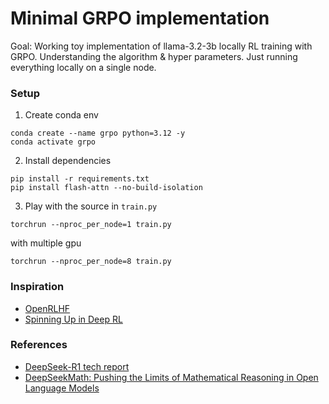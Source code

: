 # Minimal GRPO implementation

Goal: Working toy implementation of llama-3.2-3b locally RL training with GRPO. Understanding the algorithm & hyper parameters. Just running everything locally on a single node.

### Setup

1. Create conda env

```
conda create --name grpo python=3.12 -y
conda activate grpo
```

2. Install dependencies

```
pip install -r requirements.txt
pip install flash-attn --no-build-isolation
```

3. Play with the source in `train.py`

```
torchrun --nproc_per_node=1 train.py
```

with multiple gpu

```
torchrun --nproc_per_node=8 train.py
```

### Inspiration

- [OpenRLHF](https://github.com/OpenRLHF/OpenRLHF)
- [Spinning Up in Deep RL](https://spinningup.openai.com/en/latest/)


### References

- [DeepSeek-R1 tech report](https://github.com/deepseek-ai/DeepSeek-R1/blob/main/DeepSeek_R1.pdf)
- [DeepSeekMath: Pushing the Limits of Mathematical Reasoning in Open Language Models](https://arxiv.org/abs/2402.03300)
